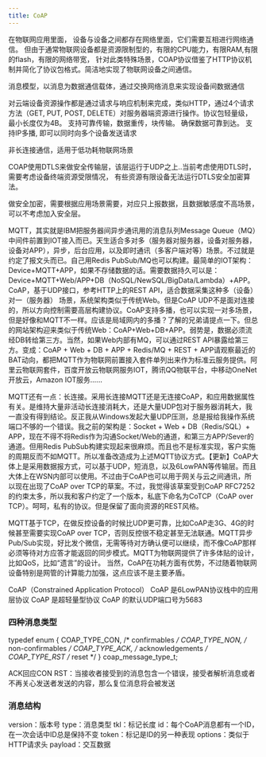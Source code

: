 ```yaml
---
title: CoAP
---
```


在物联网应用里面， 设备与设备之间都存在网络里面，它们需要互相进行网络通信。 但由于通常物联网设备都是资源限制型的，有限的CPU能力，有限RAM,有限的flash，有限的网络带宽， 针对此类特殊场景，COAP协议借鉴了HTTP协议机制并简化了协议包格式。简洁地实现了物联网设备之间通信。

消息模型，以消息为数据通信载体，通过交换网络消息来实现设备间数据通信

对云端设备资源操作都是通过请求与响应机制来完成，类似HTTP，通过4个请求方法（GET, PUT, POST, DELETE）对服务器端资源进行操作。协议包轻量级，最小长度仅为4B。
支持可靠传输，数据重传，块传输。 确保数据可靠到达。
支持IP多播, 即可以同时向多个设备发送请求

非长连接通信，适用于低功耗物联网场景

COAP使用DTLS来做安全传输层，该层运行于UDP之上..当前考虑使用DTLS时，需要考虑设备终端资源受限情况， 有些资源有限设备无法运行DTLS安全加密算法。

做安全加密，需要根据应用场景需要，对应只上报数据，且数据敏感度不高场景，可以不考虑加入安全层。

MQTT，其实就是IBM把服务器间异步通讯用的消息队列Message 
Queue（MQ）中间件前置到IOT接入而已。天生适合多对多（服务器对服务器，设备对服务器，设备对APP），异步，后台应用，以及即时通讯（多客户端对等）场景。不过就是约定了报文头而已。自己用Redis PubSub/MQ也可以构建。最简单的IOT架构：Device+MQTT+APP，如果不存储数据的话。需要数据持久可以是：Device+MQTT+Web/APP+DB（NoSQL/NewSQL/BigData/Lambda）+APP。CoAP，基于UDP接口，参考HTTP上的REST API，适合数据采集这种多（设备）对一（服务器）
场景，系统架构类似于传统Web。但是CoAP UDP不是面对连接的，所以方向控制需要高层构建协议。CoAP支持多播，也可以实现一对多场景，但是好像和MQTT不一样。应该是局域网内的多播？了解的兄弟请提点一下。但总的网站架构迎来类似于传统Web：CoAP+Web+DB+APP。弱势是，数据必须流经DB转给第三方。当然，如果Web内部有MQ，可以通过REST API暴露给第三方。变成：CoAP + Web + DB + APP          + Redis/MQ + REST + APP请观察最近的BAT动向，都把MQTT作为物联网前置接入套件单列出来作为标准云服务提供。阿里云物联网套件，百度开放云物联网服务IOT，腾讯QQ物联平台，中移动OneNet开放云，Amazon IOT服务......

MQTT还有一点：长连接。采用长连接MQTT还是无连接CoAP，和应用数据属性有关。是维持大量非活动长连接消耗大，还是大量UDP包对于服务器消耗大，我一直没有得到结论。反正我从Windows发起大量UDP压测，总是报给我操作系统端口不够的一个错误。我之前的架构是：Socket + Web + DB（Redis/SQL）+ APP，现在不得不将Redis作为沟通Socket/Web的通道，和第三方APP/Sever的通道。但用Redis PubSub构建实现起来很麻烦。而且也不是标准实现，客户实施的周期反而不如MQTT。所以准备改造成为上述MQTT协议方式。【更新】CoAP大体上是采用数据报方式，可以基于UDP，短消息，以及6LowPAN等传输层。而且大体上在WSN内部可以使用。不过由于CoAP也可以用于网关与云之间通讯，所以现在出现了CoAP over TCP的草案。不过，我觉得该草案受到CoAP RFC7252的约束太多，所以我和客户约定了一个版本，私底下命名为CoTCP（CoAP over TCP）。呵呵，私有的协议。但是保留了面向资源的REST风格。

MQTT基于TCP，在做反控设备的时候比UDP更可靠，比如CoAP走3G、4G的时候甚至需要实现CoAP over TCP，否则反控很不稳定甚至无法联通。MQTT异步Pub/Sub实现，好比发个微信，无需等待对方确认便可以继续，而不像CoAP那样必须等待对方应答才能返回的同步模式。MQTT为物联网提供了许多体贴的设计，比如QoS，比如“遗言”的设计。
当然，CoAP在功耗方面有优势，不过随着物联网设备特别是网管的计算能力加强，这点应该不是主要矛盾。

CoAP（Constrained Application Protocol） 
CoAP 是6LowPAN协议栈中的应用层协议 
CoAP 是超轻量型协议 
CoAP 的默认UDP端口号为5683

### 四种消息类型

typedef enum {
  COAP_TYPE_CON, /* confirmables */
  COAP_TYPE_NON, /* non-confirmables */
  COAP_TYPE_ACK, /* acknowledgements */
  COAP_TYPE_RST  /* reset */
} coap_message_type_t;

ACK回应CON 
RST：当接收者接受到的消息包含一个错误，接受者解析消息或者不再关心发送者发送的内容，那么复位消息将会被发送

### 消息结构 

version：版本号 
type：消息类型 
tkl：标记长度 
id：每个CoAP消息都有一个ID，在一次会话中ID总是保持不变 
token：标记是ID的另一种表现 
options：类似于HTTP请求头 
payload：交互数据
